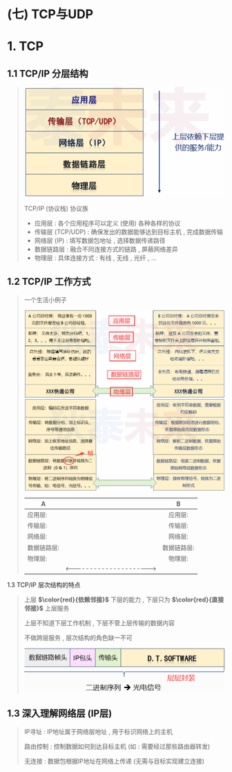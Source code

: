 # (七) TCP与UDP

# 1. TCP

## 1.1 TCP/IP 分层结构

><img src="./assets/image-20230814163712538.png" alt="image-20230814163712538" />
>
>TCP/IP (协议栈) 协议族
>
>- 应用层 : 各个应用程序可以定义 (使用) 各种各样的协议
>- 传输层 (TCP/UDP) : 确保发出的数据能够达到目标主机 , 完成数据传输
>- 网络层 (IP) : 填写数据包地址 , 选择数据传递路径
>- 数据链路层 : 融合不同连接方式的链路 , 屏蔽网络差异
>- 物理层 : 具体连接方式 : 有线 , 无线 , 光纤 , ...

## 1.2 TCP/IP 工作方式

>一个生活小例子
>
><img src="./assets/image-20230814165327945.png" alt="image-20230814165327945" />
>
><img src="./assets/image-20230814165728291.png" alt="image-20230814165728291" />
>
>| A           |                         |      B      |
>| ----------- | :---------------------: | :---------: |
>| 应用层:     |                         |   应用层:   |
>| 传输层:     |                         |   传输层:   |
>| 网络层:     |                         |   网络层:   |
>| 数据链路层: |                         | 数据链路层: |
>| 物理层:     |                         |   物理层:   |
>|             | <---------------------> |             |

1.3 TCP/IP 层次结构的特点

>上层 **$\color{red}{依赖邻接}$** 下层的能力 , 下层只为 **$\color{red}{直接邻接}$** 上层服务
>
>上层不知道下层工作机制 , 下层不管上层传输的数据内容
>
>不做跨层服务 , 层次结构的角色缺一不可
>
><img src="./assets/image-20230814170909872.png" alt="image-20230814170909872" />

## 1.3 深入理解网络层 (IP层)

>IP寻址 : IP地址属于网络层地址 , 用于标识网络上的主机
>
>路由控制 : 控制数据如何到达目标主机 (如 : 需要经过那些路由器转发)
>
>无连接 : 数据包根据IP地址在网络上传递 (无需与目标实现建立连接)
>
>